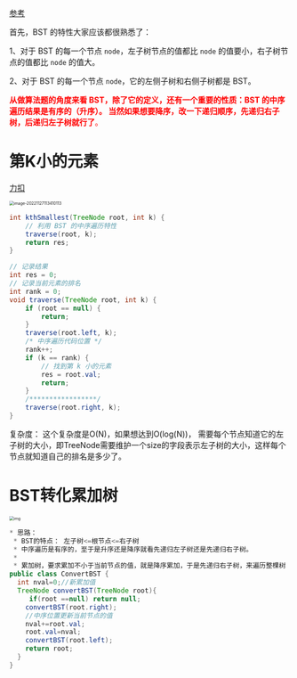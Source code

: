 [参考](https://labuladong.github.io/algo/2/21/42/)

首先，BST 的特性大家应该都很熟悉了：

1、对于 BST 的每一个节点 `node`，左子树节点的值都比 `node` 的值要小，右子树节点的值都比 `node` 的值大。

2、对于 BST 的每一个节点 `node`，它的左侧子树和右侧子树都是 BST。

<font color=red>**从做算法题的角度来看 BST，除了它的定义，还有一个重要的性质：BST 的中序遍历结果是有序的（升序）。 当然如果想要降序，改一下递归顺序，先递归右子树，后递归左子树就行了**。</font> 



# 第K小的元素

[力扣](https://leetcode.cn/problems/kth-smallest-element-in-a-bst/)

<img src="https://piggo-picture.oss-cn-hangzhou.aliyuncs.com/image-20221127113410113.png" alt="image-20221127113410113" style="zoom:50%;" />

```java
int kthSmallest(TreeNode root, int k) {
    // 利用 BST 的中序遍历特性
    traverse(root, k);
    return res;
}

// 记录结果
int res = 0;
// 记录当前元素的排名
int rank = 0;
void traverse(TreeNode root, int k) {
    if (root == null) {
        return;
    }
    traverse(root.left, k);
    /* 中序遍历代码位置 */
    rank++;
    if (k == rank) {
        // 找到第 k 小的元素
        res = root.val;
        return;
    }
    /*****************/
    traverse(root.right, k);
}
```

复杂度： 这个复杂度是O(N)，如果想达到O(log(N))， 需要每个节点知道它的左子树的大小，即TreeNode需要维护一个size的字段表示左子树的大小，这样每个节点就知道自己的排名是多少了。

# BST转化累加树

<img src="https://piggo-picture.oss-cn-hangzhou.aliyuncs.com/title1.png" alt="img" style="zoom:50%;" />

```java
* 思路：
 * BST的特点： 左子树<=根节点<=右子树
 * 中序遍历是有序的，至于是升序还是降序就看先递归左子树还是先递归右子树。
 *
 * 累加树，要求累加不小于当前节点的值，就是降序累加，于是先递归右子树，来遍历整棵树
public class ConvertBST {
  int nval=0;//新累加值
  TreeNode convertBST(TreeNode root){
     if(root ==null) return null;
    convertBST(root.right);
    //中序位置更新当前节点的值
    nval+=root.val;
    root.val=nval;
    convertBST(root.left);
    return root;
  }
}
```

